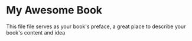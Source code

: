 # My Awesome Book

This file file serves as your book's preface, a great place to describe your book's content and idea





